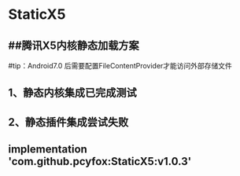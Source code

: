 # StaticX5
##腾讯X5内核静态加载方案
----
#tip：Android7.0 后需要配置FileContentProvider才能访问外部存储文件

1、静态内核集成已完成测试
----
2、静态插件集成尝试失败
-----
implementation 'com.github.pcyfox:StaticX5:v1.0.3'
----
